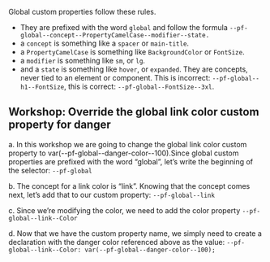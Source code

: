 Global custom properties follow these rules.

* They are prefixed with the word `global` and follow the formula `--pf-global--concept--PropertyCamelCase--modifier--state.`
 * a `concept` is something like a `spacer` or `main-title`.
 * a `PropertyCamelCase` is something like `BackgroundColor` or `FontSize`.
 * a `modifier` is something like `sm`, or `lg`.
 * and a `state` is something like `hover`, or `expanded`.
They are concepts, never tied to an element or component. This is incorrect: `--pf-global--h1--FontSize`, this is correct: `--pf-global--FontSize--3xl`.

## Workshop: Override the global link color custom property for danger

a. In this workshop we are going to change the global link color custom property to var(--pf-global--danger-color--100).Since global custom properties are prefixed with the word “global”, let’s write the beginning of the selector:
`--pf-global`

b. The concept for a link color is “link”. Knowing that the concept comes next, let’s add that to our custom property:
`--pf-global--link`

c. Since we’re modifying the color, we need to add the color property
`--pf-global--link--Color`

d. Now that we have the custom property name, we simply need to create a declaration with the danger color referenced above as the value:
`--pf-global--link--Color: var(--pf-global--danger-color--100);`